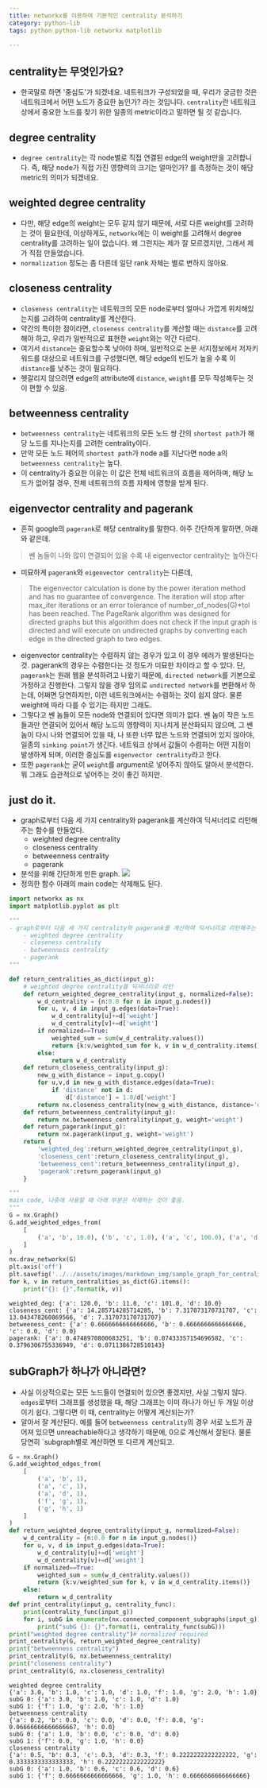 ```yaml
---
title: networkx를 이용하여 기본적인 centrality 분석하기 
category: python-lib
tags: python python-lib networkx matplotlib

---
```


## centrality는 무엇인가요? 

- 한국말로 하면 '중심도'가 되겠네요. 네트워크가 구성되었을 때, 우리가 궁금한 것은 네트워크에서 어떤 노드가 중요한 놈인가? 라는 것입니다. `centrality`란 네트워크 상에서 중요한 노드를 찾기 위한 일종의 metric이라고 말하면 될 것 같습니다. 

## degree centrality

- `degree centrality`는 각 node별로 직접 연결된 edge의 weight만을 고려합니다. 즉, 해당 node가 직접 가진 영향력의 크기는 얼마인가? 를 측정하는 것이 해당 metric의 의미가 되겠네요.

## weighted degree centrality 

- 다만, 해당 edge의 weight는 모두 같지 않기 때문에, 서로 다른 weight를 고려하는 것이 필요한데, 이상하게도, `networkx`에는 이 weight를 고려해서 degree centrality를 고려하는 일이 없습니다. 왜 그런지는 제가 잘 모르겠지만, 그래서 제가 직접 만들었습니다. 
- `normalization` 정도는 좀 다른데 일단 rank 자체는 별로 변하지 않아요. 

## closeness centrality

- `closeness centrality`는 네트워크의 모든 node로부터 얼마나 가깝게 위치해있는지를 고려하여 centrality를 계산한다.
- 약간의 특이한 점이라면, `closeness centrality`를 계산할 때는 `distance`를 고려해야 하고, 우리가 일반적으로 표현한 `weight`와는 약간 다르다. 
- 여기서 `distance`는 중요할수록 낮아야 하며, 일반적으로 논문 서지정보에서 저자키워드를 대상으로 네트워크를 구성했다면, 해당 edge의 빈도가 높을 수록 이 `distance`를 낮추는 것이 필요하다.
- 헷갈리지 않으려면 edge의 attribute에 `distance`, `weight`를 모두 작성해두는 것이 편할 수 있음. 

## betweenness centrality

- `betweenness centrality`는 네트워크의 모든 노드 쌍 간의 `shortest path`가 해당 노드를 지나는지를 고려한 centrality이다.
- 만약 모든 노드 페어의 `shortest path`가 node a를 지난다면 node a의 `betweenness centrality`는 높다. 
- 이 centrality가 중요한 이유는 이 값은 전체 네트워크의 흐름을 제어하며, 해당 노드가 없어질 경우, 전체 네트워크의 흐름 자체에 영향을 받게 된다.

## eigenvector centrality and pagerank

- 흔히 google의 `pagerank`로 해당 centrality를 말한다. 아주 간단하게 말하면, 아래와 같은데.

> 쎈 놈들이 나와 많이 연결되어 있을 수록 내 eigenvector centrality는 높아진다

- 미묘하게 `pagerank`와 `eigenvector centrality`는 다른데, 

> The eigenvector calculation is done by the power iteration method and has no guarantee of convergence. The iteration will stop after max_iter iterations or an error tolerance of number_of_nodes(G)*tol has been reached.
> The PageRank algorithm was designed for directed graphs but this algorithm does not check if the input graph is directed and will execute on undirected graphs by converting each edge in the directed graph to two edges.

- eigenvector centrality는 수렴하지 않는 경우가 있고 이 경우 에러가 발생된다는 것. pagerank의 경우는 수렴한다는 것 정도가 미묘한 차이라고 할 수 있다. 단, `pagerank`는 원래 웹을 분석하려고 나왔기 때문에, `directed network`를 기본으로 가정하고 진행한다. 그렇지 않을 경우 임의로 `undirected network`를 변환해서 하는데, 어쩌면 당연하지만, 이런 네트워크에서는 수렴하는 것이 쉽지 않다. 물론 weight에 따라 다를 수 있기는 하지만 그래도. 
- 그렇다고 쎈 놈들이 모든 node와 연결되어 있다면 의미가 없다. 쎈 놈이 작은 노드들과만 연결되어 있어서 해당 노드의 영향력이 지나치게 분산화되지 않으며, 그 쎈 놈이 다시 나와 연결되어 있을 때, 나 또한 너무 많은 노드와 연결되어 있지 않아야, 일종의 `sinking point`가 생긴다. 네트워크 상에서 값들이 수렴하는 어떤 지점이 발생하게 되며, 이러한 중심도를 `eigenvector centrality`라고 한다.
- 또한 `pagerank`는 굳이 `weight`를 argument로 넣어주지 않아도 알아서 분석한다. 뭐 그래도 습관적으로 넣어주는 것이 좋긴 하지만.

## just do it. 

- graph로부터 다음 세 가지 centrality와 pagerank를 계산하여 딕셔너리로 리턴해주는 함수를 만들었다. 
    - weighted degree centrality
    - closeness centrality
    - betweenness centrality
    - pagerank
- 분석을 위해 간단하게 만든 graph. 
    ![](/assets/images/markdown_img/sample_graph_for_centrality.svg)
- 정의한 함수 아래의 main code는 삭제해도 된다.

```python
import networkx as nx
import matplotlib.pyplot as plt

"""
- graph로부터 다음 세 가지 centrality와 pagerank를 계산하여 딕셔너리로 리턴해주는 함수
    - weighted degree centrality
    - closeness centrality
    - betweenness centrality
    - pagerank
"""

def return_centralities_as_dict(input_g):
    # weighted degree centrality를 딕셔너리로 리턴
    def return_weighted_degree_centrality(input_g, normalized=False):
        w_d_centrality = {n:0.0 for n in input_g.nodes()}
        for u, v, d in input_g.edges(data=True):
            w_d_centrality[u]+=d['weight']
            w_d_centrality[v]+=d['weight']
        if normalized==True:
            weighted_sum = sum(w_d_centrality.values())
            return {k:v/weighted_sum for k, v in w_d_centrality.items()}
        else:
            return w_d_centrality
    def return_closeness_centrality(input_g):
        new_g_with_distance = input_g.copy()
        for u,v,d in new_g_with_distance.edges(data=True):
            if 'distance' not in d:
                d['distance'] = 1.0/d['weight']
        return nx.closeness_centrality(new_g_with_distance, distance='distance')
    def return_betweenness_centrality(input_g):
        return nx.betweenness_centrality(input_g, weight='weight')
    def return_pagerank(input_g):
        return nx.pagerank(input_g, weight='weight')
    return {
        'weighted_deg':return_weighted_degree_centrality(input_g),
        'closeness_cent':return_closeness_centrality(input_g), 
        'betweeness_cent':return_betweenness_centrality(input_g),
        'pagerank':return_pagerank(input_g)
    }

"""
main code, 나중에 사용할 때 아래 부분은 삭제하는 것이 좋음. 
"""
G = nx.Graph()
G.add_weighted_edges_from(
    [
        ('a', 'b', 10.0), ('b', 'c', 1.0), ('a', 'c', 100.0), ('a', 'd', 10.0)
    ]
)
nx.draw_networkx(G)
plt.axis('off')
plt.savefig('../../assets/images/markdown_img/sample_graph_for_centrality.svg')
for k, v in return_centralities_as_dict(G).items():
    print("{}: {}".format(k, v))
```

```
weighted_deg: {'a': 120.0, 'b': 11.0, 'c': 101.0, 'd': 10.0}
closeness_cent: {'a': 14.285714285714285, 'b': 7.317073170731707, 'c': 13.043478260869566, 'd': 7.317073170731707}
betweeness_cent: {'a': 0.6666666666666666, 'b': 0.6666666666666666, 'c': 0.0, 'd': 0.0}
pagerank: {'a': 0.4748970800683251, 'b': 0.07433357154696582, 'c': 0.3796306755336949, 'd': 0.0711386728510143}
```

## subGraph가 하나가 아니라면? 

- 사실 이상적으로는 모든 노드들이 연결되어 있으면 좋겠지만, 사실 그렇지 않다. `edges`로부터 그래프를 생성했을 때, 해당 그래프는 이미 하나가 아닌 두 개일 이상이기 쉽다. 그렇다면 이 때, centrality는 어떻게 계산되는가?
- 알아서 잘 계산된다. 예를 들어 `betweenness centrality`의 경우 서로 노드가 끊어져 있으면 unreachable하다고 생각하기 때문에, 0으로 계산해서 잘된다. 물론 당연히 `subgraph별로 계산하면 또 다르게 계산되고. 

```python
G = nx.Graph()
G.add_weighted_edges_from(
    [
        ('a', 'b', 1),
        ('a', 'c', 1),
        ('a', 'd', 1),
        ('f', 'g', 1),
        ('g', 'h', 1)
    ]
)
def return_weighted_degree_centrality(input_g, normalized=False):
    w_d_centrality = {n:0.0 for n in input_g.nodes()}
    for u, v, d in input_g.edges(data=True):
        w_d_centrality[u]+=d['weight']
        w_d_centrality[v]+=d['weight']
    if normalized==True:
        weighted_sum = sum(w_d_centrality.values())
        return {k:v/weighted_sum for k, v in w_d_centrality.items()}
    else:
        return w_d_centrality
def print_centrality(input_g, centrality_func):
    print(centrality_func(input_g))
    for i, subG in enumerate(nx.connected_component_subgraphs(input_g)):
        print("subG {}: {}".format(i, centrality_func(subG)))
print("weighted degree centrality")# normalized required
print_centrality(G, return_weighted_degree_centrality)
print("betweenness centrality")
print_centrality(G, nx.betweenness_centrality)
print("closeness centrality")
print_centrality(G, nx.closeness_centrality)
```

```
weighted degree centrality
{'a': 3.0, 'b': 1.0, 'c': 1.0, 'd': 1.0, 'f': 1.0, 'g': 2.0, 'h': 1.0}
subG 0: {'a': 3.0, 'b': 1.0, 'c': 1.0, 'd': 1.0}
subG 1: {'f': 1.0, 'g': 2.0, 'h': 1.0}
betweenness centrality
{'a': 0.2, 'b': 0.0, 'c': 0.0, 'd': 0.0, 'f': 0.0, 'g': 0.06666666666666667, 'h': 0.0}
subG 0: {'a': 1.0, 'b': 0.0, 'c': 0.0, 'd': 0.0}
subG 1: {'f': 0.0, 'g': 1.0, 'h': 0.0}
closeness centrality
{'a': 0.5, 'b': 0.3, 'c': 0.3, 'd': 0.3, 'f': 0.2222222222222222, 'g': 0.3333333333333333, 'h': 0.2222222222222222}
subG 0: {'a': 1.0, 'b': 0.6, 'c': 0.6, 'd': 0.6}
subG 1: {'f': 0.6666666666666666, 'g': 1.0, 'h': 0.6666666666666666}
```